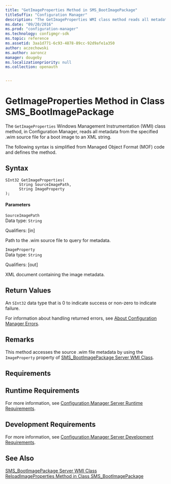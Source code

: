 ```yaml
---
title: "GetImageProperties Method in SMS_BootImagePackage"
titleSuffix: "Configuration Manager"
description: "The GetImageProperties WMI class method reads all metadata from the specified .wim source file for a boot image to an XML string."
ms.date: "09/20/2016"
ms.prod: "configuration-manager"
ms.technology: configmgr-sdk
ms.topic: reference
ms.assetid: 3aa1d771-6c93-4878-89cc-92d9afe1a350
author: aczechowski
ms.author: aaroncz
manager: dougeby
ms.localizationpriority: null
ms.collection: openauth


---
```

# GetImageProperties Method in Class SMS_BootImagePackage
The `GetImageProperties` Windows Management Instrumentation (WMI) class method, in Configuration Manager, reads all metadata from the specified .wim source file for a boot image to an XML string.  

 The following syntax is simplified from Managed Object Format (MOF) code and defines the method.  

## Syntax  

```  
SInt32 GetImageProperties(  
      String SourceImagePath,  
      String ImageProperty  
);  
```  

#### Parameters  
 `SourceImagePath`  
 Data type: `String`  

 Qualifiers: [in]  

 Path to the .wim source file to query for metadata.  

 `ImageProperty`  
 Data type: `String`  

 Qualifiers: [out]  

 XML document containing the image metadata.  

## Return Values  
 An `SInt32` data type that is 0 to indicate success or non-zero to indicate failure.  

 For information about handling returned errors, see [About Configuration Manager Errors](../../../develop/core/understand/about-configuration-manager-errors.md).  

## Remarks  
 This method accesses the source .wim file metadata by using the `ImageProperty` property of [SMS_BootImagePackage Server WMI Class](../../../develop/reference/osd/sms_bootimagepackage-server-wmi-class.md).  

## Requirements  

## Runtime Requirements  
 For more information, see [Configuration Manager Server Runtime Requirements](../../../develop/core/reqs/server-runtime-requirements.md).  

## Development Requirements  
 For more information, see [Configuration Manager Server Development Requirements](../../../develop/core/reqs/server-development-requirements.md).  

## See Also  
 [SMS_BootImagePackage Server WMI Class](../../../develop/reference/osd/sms_bootimagepackage-server-wmi-class.md)   
 [ReloadImageProperties Method in Class SMS_BootImagePackage](../../../develop/reference/osd/reloadimageproperties-method-in-class-sms_bootimagepackage.md)
